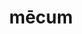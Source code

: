 ---
title: mēcum
noun: mē
prep: cum
meaning: with me
ch: 9
pos: composite
note: mecum combines mē + cum (with) into one word
---